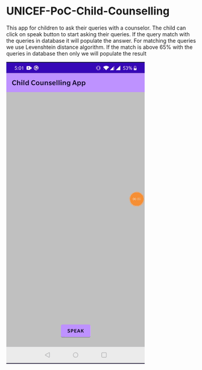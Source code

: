 # UNICEF-PoC-Child-Counselling

This app for children to ask their queries with a counselor.
The child can click on speak button to start asking their queries.
If the query match with the queries in database it will populate the answer.
For matching the queries we use Levenshtein distance algorithm.
If the match is above 65% with the queries in database then only we will populate the result

![](https://github.com/sinergiamedialabs/UNICEF-PoC-Child-Counselling/blob/main/flow.gif)